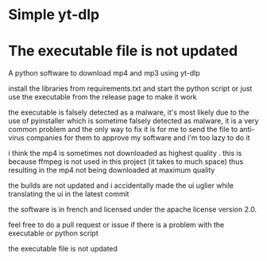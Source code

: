 # Simple yt-dlp


# The executable file is not updated


A python software to download mp4 and mp3 using yt-dlp


install the libraries from requirements.txt and start the python script or just use the executable from the release page to make it work


the executable is falsely detected as a malware, it's most likely due to the use of pyinstaller which is sometime falsely detected as malware, it is a very common problem and the only way to fix it is for me to send the file to anti-virus companies for them to approve my software and i'm too lazy to do it


i think the mp4 is sometimes not downloaded as highest quality . this is because ffmpeg is not used in this project (it takes to much space) thus resulting in the mp4 not being downloaded at maximum quality

the builds are not updated and i accidentally made the ui uglier while translating the ui in the latest commit

the software is in french and licensed under the apache license version 2.0.

feel free to do a pull request or issue if there is a problem with the executable or python script

the executable file is not updated
